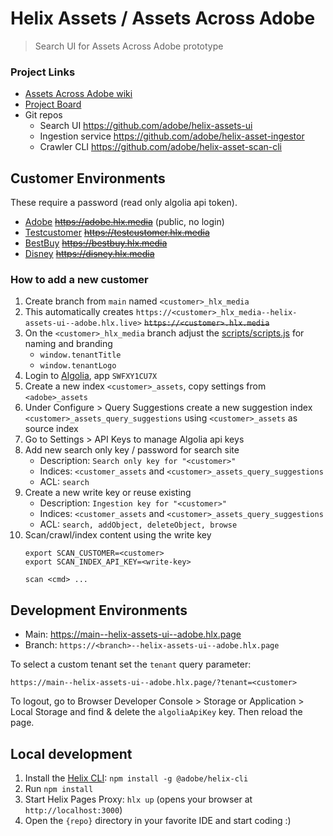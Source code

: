 # Helix Assets / Assets Across Adobe

> Search UI for Assets Across Adobe prototype

### Project Links
* [Assets Across Adobe wiki](https://wiki.corp.adobe.com/display/AdobeDesign/Assets+Across+Adobe)
* [Project Board](https://github.com/orgs/adobe/projects/22)
* Git repos
  * Search UI https://github.com/adobe/helix-assets-ui
  * Ingestion service https://github.com/adobe/helix-asset-ingestor
  * Crawler CLI https://github.com/adobe/helix-asset-scan-cli


## Customer Environments

These require a password (read only algolia api token).

- [Adobe](https://adobe_hlx_media--helix-assets-ui--adobe.hlx.live) ~~https://adobe.hlx.media~~ (public, no login)
- [Testcustomer](https://testcustomer_hlx_media--helix-assets-ui--adobe.hlx.live) ~~https://testcustomer.hlx.media~~
- [BestBuy](https://bestbuy_hlx_media--helix-assets-ui--adobe.hlx.live) ~~https://bestbuy.hlx.media~~
- [Disney](https://disney_hlx_media--helix-assets-ui--adobe.hlx.live) ~~https://disney.hlx.media~~

### How to add a new customer

1. Create branch from `main` named `<customer>_hlx_media`
2. This automatically creates `https://<customer>_hlx_media--helix-assets-ui--adobe.hlx.live>` ~~`https://<customer>.hlx.media`~~
3. On the `<customer>_hlx_media` branch adjust the [scripts/scripts.js](scripts/scripts.js) for naming and branding
   * `window.tenantTitle`
   * `window.tenantLogo`
4. Login to [Algolia](https://www.algolia.com/apps/SWFXY1CU7X), app `SWFXY1CU7X`
5. Create a new index `<customer>_assets`, copy settings from `<adobe>_assets`
6. Under Configure > Query Suggestions create a new suggestion index `<customer>_assets_query_suggestions` using `<customer>_assets` as source index
7. Go to Settings > API Keys to manage Algolia api keys
8. Add new search only key / password for search site
   * Description: `Search only key for "<customer>"`
   * Indices: `<customer_assets` and `<customer>_assets_query_suggestions`
   * ACL: `search`
9. Create a new write key or reuse existing
   * Description: `Ingestion key for "<customer>"`
   * Indices: `<customer_assets` and `<customer>_assets_query_suggestions`
   * ACL: `search, addObject, deleteObject, browse`
10. Scan/crawl/index content using the write key
    ```
    export SCAN_CUSTOMER=<customer>
    export SCAN_INDEX_API_KEY=<write-key>

    scan <cmd> ...
    ```

## Development Environments

- Main: https://main--helix-assets-ui--adobe.hlx.page
- Branch: `https://<branch>--helix-assets-ui--adobe.hlx.page`

To select a custom tenant set the `tenant` query parameter:

```
https://main--helix-assets-ui--adobe.hlx.page/?tenant=<customer>
```

To logout, go to Browser Developer Console > Storage or Application > Local Storage and find & delete the `algoliaApiKey` key. Then reload the page.

## Local development

1. Install the [Helix CLI](https://github.com/adobe/helix-cli): `npm install -g @adobe/helix-cli`
2. Run `npm install`
3. Start Helix Pages Proxy: `hlx up` (opens your browser at `http://localhost:3000`)
4. Open the `{repo}` directory in your favorite IDE and start coding :)

